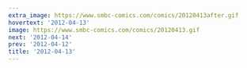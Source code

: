 ```yaml
---
extra_image: https://www.smbc-comics.com/comics/20120413after.gif
hovertext: '2012-04-13'
image: https://www.smbc-comics.com/comics/20120413.gif
next: '2012-04-14'
prev: '2012-04-12'
title: '2012-04-13'
---
```

